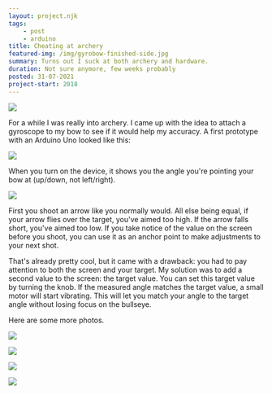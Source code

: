 ```yaml
---
layout: project.njk
tags: 
    - post
    - arduino
title: Cheating at archery
featured-img: /img/gyrobow-finished-side.jpg
summary: Turns out I suck at both archery and hardware.
duration: Not sure anymore, few weeks probably
posted: 31-07-2021
project-start: 2018
---
```


![](/img/gyrobow-finished-side.jpg)


For a while I was really into archery. I came up with the idea to attach a gyroscope to my bow to see if it would help my accuracy. A first prototype with an Arduino Uno looked like this:

![](/img/gyrobow-wip.gif)


When you turn on the device, it shows you the angle you're pointing your bow at (up/down, not left/right).

![](/img/gyrobow-wip-3.jpg)


First you shoot an arrow like you normally would. All else being equal, if your arrow flies over the target, you've aimed too high. If the arrow falls short, you've aimed too low. If you take notice of the value on the screen before you shoot, you can use it as an anchor point to make adjustments to your next shot. 

That's already pretty cool, but it came with a drawback: you had to pay attention to both the screen and your target. My solution was to add a second value to the screen: the target value. You can set this target value by turning the knob. If the measured angle matches the target value, a small motor will start vibrating. This will let you match your angle to the target angle without losing focus on the bullseye.


Here are some more photos.

![](/img/gyrobow-finished-front.jpg)

![](/img/gyrobow-finished-side.jpg)

![](/img/gyrobow-finished-back.jpg)

![](/img/gyrobow-finished-action.jpg)